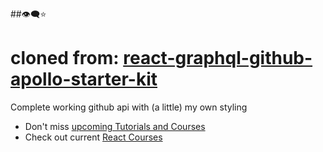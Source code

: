 ##👁‍🗨⭐

# cloned from: [react-graphql-github-apollo-starter-kit](https://github.com/the-road-to-graphql/react-graphql-github-apollo-starter-kit)

Complete working github api with (a little) my own styling

- Don't miss [upcoming Tutorials and Courses](https://www.getrevue.co/profile/rwieruch)
- Check out current [React Courses](https://roadtoreact.com)
